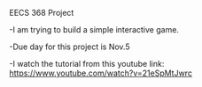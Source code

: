 EECS 368 Project

  -I am trying to build a simple interactive game.
  
  -Due day for this project is Nov.5
  
  -I watch the tutorial from this youtube link: https://www.youtube.com/watch?v=21eSpMtJwrc
